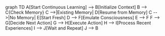 graph TD
    A[Start Continuous Learning] --> B[Initialize Context]
    B --> C{Check Memory}
    C -->|Existing Memory| D[Resume from Memory]
    C -->|No Memory| E[Start Fresh]
    D --> F[Emulate Consciousness]
    E --> F
    F --> G[Decide Next Action]
    G --> H[Execute Action]
    H --> I[Process Recent Experiences]
    I --> J[Wait and Repeat]
    J --> B
